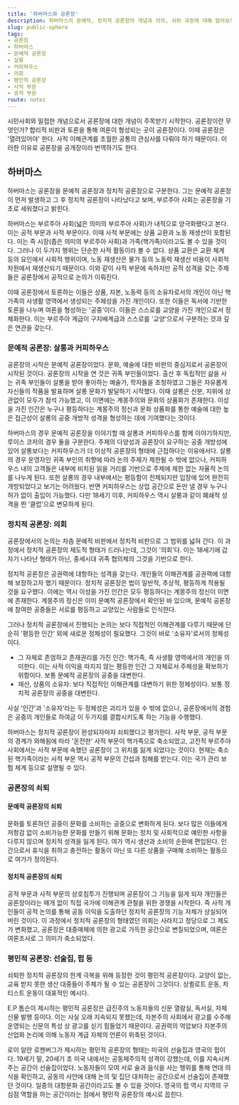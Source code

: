 ```yaml
---
title: '하버마스와 공론장'
description: 하버마스의 문예적, 정치적 공론장의 개념과 의의, 쇠퇴 과정에 대해 알아보자.
slug: public-sphere
tags:
- 공론장
- 하버마스
- 문예적 공론장
- 살롱
- 커피하우스
- 의회
- 평민적 공론장
- 사적 부문
- 공적 부문
route: notes
---
```


시민사회와 밀접한 개념으로서 공론장에 대한 개념이 주목받기 시작한다. 공론장이란 무엇인가? 합리적 비판과 토론을 통해 여론이 형성되는 곳이 공론장이다. 이때 공론장은 '열려있어야' 한다. 사적 이해관계를 초월한 공통의 관심사를 다뤄야 하기 때문이다. 이러한 이유로 공론장을 공개장이라 번역하기도 한다.

## 하버마스

하버마스는 공론장을 문예적 공론장과 정치적 공론장으로 구분한다. 그는 문예적 공론장이 먼저 발생하고 그 후 정치적 공론장이 나타났다고 보며, 부르주아 사회는 공론장을 기초로 세워졌다고 밝힌다.

하버마스는 부르주아 사회(넓은 의미의 부르주아 사회)가 내적으로 양극화됐다고 본다. 이는 공적 부문과 사적 부문이다. 이때 사적 부문에는 상품 교환과 노동 재생산이 포함된다. 이는 즉 시장(좁은 의미의 부르주아 사회)과 가족(핵가족)이라고도 볼 수 있을 것이다. 그러나 이 두가지 행위는 단순한 사적 활동이라 볼 수 없다. 상품 교환은 교환 체계 등의 요인에서 사회적 행위이며, 노동 재생산은 물가 등의 노동력 재생산 비용이 사회적 차원에서 재생산되기 때문이다. 이와 같이 사적 부문에 속하지만 공적 성격을 갖는 주제들은 공론장에서 공적으로 논의가 이뤄진다.

이때 공론장에서 토론하는 이들은 상품, 자본, 노동력 등의 소유자로서의 개인이 아닌 핵가족의 사생활 영역에서 생성되는 주체성을 가진 개인이다. 또한 이들은 독서에 기반한 토론을 나누며 여론을 형성하는 '공중'이다. 이들은 스스로를 교양을 가진 개인으로서 정체화한다. 이는 부르주아 계급이 구지배계급과 스스로를 '교양'으로서 구분하는 것과 깊은 연관을 갖는다.

### 문예적 공론장: 살롱과 커피하우스

공론장의 시작은 문예적 공론장이었다. 문화, 예술에 대한 비판의 중심지로서 공론장이 시작된 것이다. 공론장의 시작을 연 것은 귀족 부인들이었다. 출산 후 독립적인 삶을 사는 귀족 부인들이 살롱을 받아 좋아하는 예술가, 학자들을 초청하였고 그들은 자유롭게 자신들의 작품을 발표하며 살롱 문화가 발달하기 시작했다. 이때 살롱은 신분, 지위에 상관없이 모두가 참석 가능했고, 이 이면에는 계몽주의와 문화의 상품화가 존재한다. 이성을 가진 인간은 누구나 평등하다는 계몽주의 정신과 문화 상품화를 통한 예술에 대한 높은 접근성이 살롱의 공중 개방적 성격을 형성하는 데에 기여했다는 것이다.

하버마스의 경우 문예적 공론장을 이야기할 때 살롱과 커피하우스를 함께 이야기하지만, 루이스 코저의 경우 둘을 구분한다. 주제의 다양성과 공론장이 요구하는 공중 개방성에 있어 살롱보다는 커피하우스가 더 이상적 공론장의 형태에 근접하다는 이유에서다. 살롱의 경우 운영자인 귀족 부인의 취향에 따라 논의 주제가 제한될 수 밖에 없으나, 커피하우스 내의 고객들은 내부에 비치된 읽을 거리를 기반으로 주제에 제한 없는 자율적 논의를 나누게 된다. 또한 살롱의 경우 내부에서는 평등함이 전제되지만 입장에 있어 완전히 개방되었다고 보기는 어려웠다. 반면 커피하우스는 상업 공간으로 돈만 낼 경우 누구나 허가 없이 출입이 가능했다. 다만 18세기 이후, 커피하우스 역시 살롱과 같이 폐쇄적 성격을 띈 '클럽'으로 변모하게 된다.

### 정치적 공론장: 의회

공론장에서의 논의는 차츰 문예적 비판에서 정치적 비판으로 그 범위를 넓혀 간다. 이 과정에서 정치적 공론장의 제도적 형태가 드러나는데, 그것이 '의회'다. 이는 18세기에 갑자기 나타난 형태가 아닌, 중세시대 귀족 협의체의 그것을 기반으로 한다.

정치적 공론장은 공권력에 대항하는 성격을 갖는다. 개인들의 이해관계를 공권력에 대항해 보장하고자 했기 때문이다. 정치적 공론장은 법이 일반적, 추상적, 평등하게 적용될 것을 요구했다. 이에는 역시 이성을 가진 인간은 모두 평등하다는 계몽주의 정신이 이면에 존재한다. 계몽주의 정신은 이미 문예적 공론장에서 확인된 바 있으며, 문예적 공론장에 참여한 공중들은 서로를 평등하고 교양있는 사람들로 인식한다.

그러나 정치적 공론장에서 진행되는 논의는 보다 직접적인 이해관계를 다루기 때문에 단순히 '평등한 인간' 외에 새로운 정체성이 필요했다. 그것이 바로 '소유자'로서의 정체성이다.

- 그 자체로 존엄하고 존재권리를 가진 인간: 핵가족, 즉 사생활 영역에서의 개인을 의미한다. 이는 사적 이익을 따지지 않는 평등한 인간 그 자체로서 주체성을 확보하기 위함이다. 보통 문예적 공론장의 공중을 대변한다.
- 재산, 상품의 소유자: 보다 직접적인 이해관계를 대변하기 위한 정체성이다. 보통 정치적 공론장의 공중을 대변한다.

사실 '인간'과 '소유자'라는 두 정체성은 괴리가 있을 수 밖에 없으나, 공론장에서의 경험은 공중의 개인들로 하여금 이 두가지를 결합시키도록 하는 기능을 수행했다.

하버마스는 정치적 공론장이 완성되자마자 쇠퇴했다고 평가한다. 사적 부문, 공적 부문의 경계가 와해됨에 따라 '온전한' 사적 부문이 핵가족으로 축소되었고,  고전적 부르주아 사회에서는 사적 부문에 속했던 공론장이 그 위치를 잃게 되었다는 것이다. 현재는 축소된 핵가족이라는 사적 부문 역시 공적 부문의 간섭과 침해를 받는다. 이는 국가 관리 보험 체계 등으로 설명될 수 있다.

### 공론장의 쇠퇴

#### 문예적 공론장의 쇠퇴

문화를 토론하던 공중이 문화를 소비하는 공중으로 변화하게 된다. 보다 많은 이들에게 저항감 없이 소비가능한 문화를 만들기 위해 문화는 정치 및 사회적으로 예민한 사항을 다루지 않으며 정치적 성격을 잃게 된다. 여가 역시 생산과 소비의 순환에 편입된다. 인간으로서 휴식을 취하고 충전하는 활동이 아닌 또 다른 상품을 구매해 소비하는 활동으로 여가가 정의된다. 

#### 정치적 공론장의 쇠퇴

공적 부문과 사적 부문의 상호침투가 진행되며 공론장이 그 기능을 잃게 되자 개인들은 공론장이라는 매개 없이 직접 국가에 이해관계 관철을 위한 경쟁을 시작한다. 즉 사적 개인들이 공적 논의를 통해 공동 이익을 도출하던 정치적 공론장의 기능 자체가 상실되어 버린 것이다. 이 과정에서 정치적 공론장의 형태였던 의회는 사라지고 정당으로 그 제도가 변화했고, 공론장은 대중매체에 의한 광고로 가득한 공간으로 변질되었으며, 여론은 여론조사로 그 의미가 축소되었다.

### 평민적 공론장: 선술집, 펍 등

쇠퇴한 정치적 공론장의 한계 극복을 위해 등장한 것이 평민적 공론장이다. 교양이 없는, 교육 받지 못한 생산 대중들이 주체가 될 수 있는 공론장이 그것이다. 상퀼로트 운동, 차티스트 운동이 대표적인 예시다.

E.P 톰슨이 제시하는 평민적 공론장은 급진주의 노동자들의 신문 열람실, 독서실, 자체 신물 발행 등이다. 이는 사실 오래 지속되지 못했는데, 자본주의 사회에서 광고를 수주해 운영되는 신문의 특성 상 광고를 싣기 힘들었기 때문이다. 공권력의 억압보다 자본주의 산업화 논리에 의해 노동자 계급 자체의 언론이 위축된 것이다.

로이 알란 로젠버그가 제시하는 평민적 공론장의 형태는 미국의 선술집과 영국의 펍이다. 19세기 말, 20세기 초 미국 내에서는 공동체주의적 성격이 강했는데, 이를 지속시켜주는 공간이 선술집이었다. 노동자들이 모여 서로 술과 음식을 사는 행위를 통해 연대 의식을 확인하고, 공동의 사안에 대해 논의 및 집단 대처하는 공간으로서 선술집이 존재했던 것이다. 일종의 대항문화 공간이라고도 볼 수 있을 것이다. 영국의 펍 역시 지역의 구심점 역할을 하는 공간이라는 점에서 평민적 공론장의 예시로 꼽힌다.